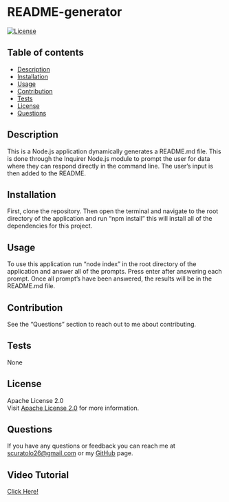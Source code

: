 # README-generator

  [![License](https://img.shields.io/badge/License-Apache_2.0-blue.svg)](https://opensource.org/licenses/Apache-2.0)
## Table of contents
- [Description](#description)
- [Installation](#installation)
- [Usage](#usage)
- [Contribution](#contribution)
- [Tests](#tests)
- [License](#license)
- [Questions](#questions)

## Description
This is a Node.js application dynamically generates a README.md file. This is done through the Inquirer Node.js module to prompt the user for data where they can respond directly in the command line. The user’s input is then added to the README.

## Installation
First, clone the repository. Then open the terminal and navigate to the root directory of the application and run “npm install” this will install all of the dependencies for this project. 

## Usage 
To use this application run “node index” in the root directory of the application and answer all of the prompts. Press enter after answering each prompt. Once all prompt’s have been answered, the results will be in the README.md file.

## Contribution
See the “Questions” section to reach out to me about contributing.

## Tests
None

## License

   Apache License 2.0 <br> 
Visit <a href="https://opensource.org/licenses/Apache-2.0" target="_blank">Apache License 2.0</a> for more information.
  


## Questions
If you have any questions or feedback you can reach me at scuratolo26@gmail.com or my <a href="https://github.com/scuratolo26">GitHub</a> page.

## Video Tutorial
<a href="https://drive.google.com/file/d/1Od7aY1R42AxEvk2O4M7GHJzq-5jccwFR/view">Click Here!</a>